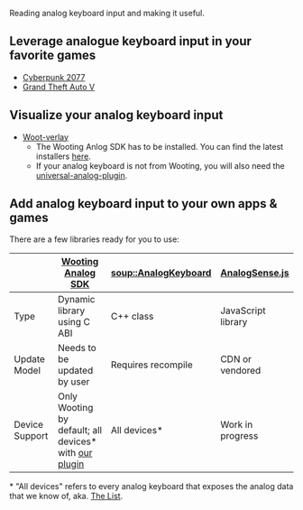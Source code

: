 Reading analog keyboard input and making it useful.

## Leverage analogue keyboard input in your favorite games

- [Cyberpunk 2077](cyberpunk-2077)
- [Grand Theft Auto V](gta-v)

## Visualize your analog keyboard input

- [Woot-verlay](https://github.com/DjCrqss/Woot-verlay)
	- The Wooting Anlog SDK has to be installed. You can find the latest installers [here](https://github.com/WootingKb/wooting-analog-sdk/releases).
	- If your analog keyboard is not from Wooting, you will also need the [universal-analog-plugin](https://github.com/calamity-inc/universal-analog-plugin).

## Add analog keyboard input to your own apps & games

There are a few libraries ready for you to use:

​ | [Wooting Analog SDK](https://github.com/WootingKb/wooting-analog-sdk) | [soup::AnalogKeyboard](https://github.com/calamity-inc/Soup/blob/senpai/soup/AnalogueKeyboard.cpp) | [AnalogSense.js](https://github.com/AnalogSense/JavaScript-SDK)
-|-|-|-
Type | Dynamic library using C ABI | C++ class | JavaScript library
Update Model | Needs to be updated by user | Requires recompile | CDN or vendored
Device Support | Only Wooting by default; all devices\* with [our plugin](https://github.com/calamity-inc/universal-analog-plugin) | All devices\* | Work in progress

\* "All devices" refers to every analog keyboard that exposes the analog data that we know of, aka. [The List](https://github.com/calamity-inc/universal-analog-plugin/issues/1).
